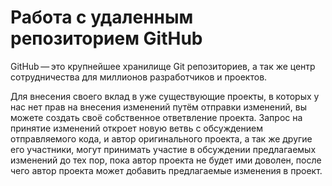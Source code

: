 # Работа с удаленным репозиторием GitHub
GitHub — это крупнейшее хранилище Git репозиториев, а так же центр сотрудничества для миллионов разработчиков и проектов.

Для внесения своего вклад в уже существующие проекты, в которых у нас нет прав на внесения изменений путём отправки изменений, вы можете создать своё собственное ответвление проекта.
Запрос на принятие изменений откроет новую ветвь с обсуждением отправляемого кода, и автор оригинального проекта, а так же другие его участники, могут принимать участие в обсуждении предлагаемых изменений до тех пор, пока автор проекта не будет ими доволен, после чего автор проекта может добавить предлагаемые изменения в проект.